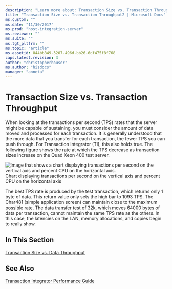 ```yaml
---
description: "Learn more about: Transaction Size vs. Transaction Throughput"
title: "Transaction Size vs. Transaction Throughput2 | Microsoft Docs"
ms.custom: ""
ms.date: "11/30/2017"
ms.prod: "host-integration-server"
ms.reviewer: ""
ms.suite: ""
ms.tgt_pltfrm: ""
ms.topic: "article"
ms.assetid: 844bb849-3207-496d-bb26-6df475f8f768
caps.latest.revision: 3
author: "christopherhouser"
ms.author: "hisdocs"
manager: "anneta"
---
```

# Transaction Size vs. Transaction Throughput
When looking at the transactions per second (TPS) rates that the server might be capable of sustaining, you must consider the amount of data moved and processed for each transaction. It is generally understood that the more data that you transfer for each transaction, the fewer TPS you can push through. For Transaction Integrator (TI), this also holds true. The following figure shows the rate at which the TPS decrease as transaction sizes increase on the Quad Xeon 400 test server.  
  
 ![Image that shows a chart displaying transactions per second on the vertical axis and percent CPU on the horizontal axis.](../core/media/his-ti30.gif "his_ti30")  
Chart displaying transactions per second on the vertical axis and percent CPU on the horizontal axis  
  
 The best TPS rate is produced by the test transaction, which returns only 1 byte of data. This return value only sets the high bar to 1093 TPS. The Char481 (simple application screen) can maintain close to the maximum possible rate. The data transfer test of 32k, which moves 64000 bytes of data per transaction, cannot maintain the same TPS rate as the others. In this case, the latencies on the LAN, memory allocations, and copies begin to really show.  
  
## In This Section  
 [Transaction Size vs. Data Throughput](../core/transaction-size-vs-data-throughput2.md)  
  
## See Also  
 [Transaction Integrator Performance Guide](../core/transaction-integrator-performance-guide1.md)
